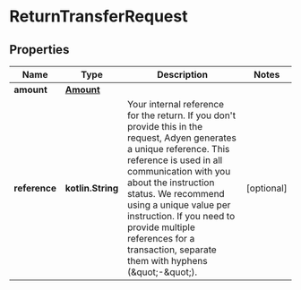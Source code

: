
# ReturnTransferRequest

## Properties
Name | Type | Description | Notes
------------ | ------------- | ------------- | -------------
**amount** | [**Amount**](Amount.md) |  | 
**reference** | **kotlin.String** | Your internal reference for the return. If you don&#39;t provide this in the request, Adyen generates a unique reference. This reference is used in all communication with you about the instruction status.  We recommend using a unique value per instruction. If you need to provide multiple references for a transaction, separate them with hyphens (\&quot;-\&quot;).  |  [optional]



